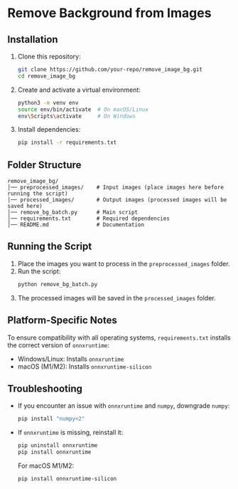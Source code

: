 # Remove Background from Images

## Installation
1. Clone this repository:
   ```bash
   git clone https://github.com/your-repo/remove_image_bg.git
   cd remove_image_bg
   ```

2. Create and activate a virtual environment:
   ```bash
   python3 -m venv env
   source env/bin/activate  # On macOS/Linux
   env\Scripts\activate     # On Windows
   ```

3. Install dependencies:
   ```bash
   pip install -r requirements.txt
   ```

## Folder Structure
```
remove_image_bg/
│── preprocessed_images/    # Input images (place images here before running the script)
│── processed_images/       # Output images (processed images will be saved here)
│── remove_bg_batch.py      # Main script
│── requirements.txt        # Required dependencies
│── README.md               # Documentation
```

## Running the Script
1. Place the images you want to process in the `preprocessed_images` folder.
2. Run the script:
   ```bash
   python remove_bg_batch.py
   ```
3. The processed images will be saved in the `processed_images` folder.

## Platform-Specific Notes
To ensure compatibility with all operating systems, `requirements.txt` installs the correct version of `onnxruntime`:

- Windows/Linux: Installs `onnxruntime`
- macOS (M1/M2): Installs `onnxruntime-silicon`

## Troubleshooting
- If you encounter an issue with `onnxruntime` and `numpy`, downgrade `numpy`:
  ```bash
  pip install "numpy<2"
  ```
- If `onnxruntime` is missing, reinstall it:
  ```bash
  pip uninstall onnxruntime
  pip install onnxruntime
  ```
  For macOS M1/M2:
  ```bash
  pip install onnxruntime-silicon
  ```
